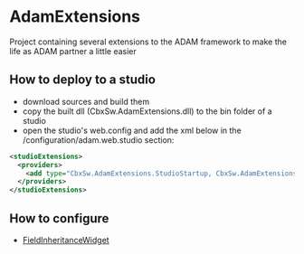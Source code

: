 # AdamExtensions
Project containing several extensions to the ADAM framework to make the life as ADAM partner a little easier

## How to deploy to a studio
* download sources and build them
* copy the built dll (CbxSw.AdamExtensions.dll) to the bin folder of a studio
* open the studio's web.config and add the xml below in the /configuration/adam.web.studio section:
```xml
<studioExtensions>
  <providers>
	<add type="CbxSw.AdamExtensions.StudioStartup, CbxSw.AdamExtensions" />
  </providers>
</studioExtensions>
```

## How to configure
* [FieldInheritanceWidget](docs/FieldInheritanceWidget.md)
